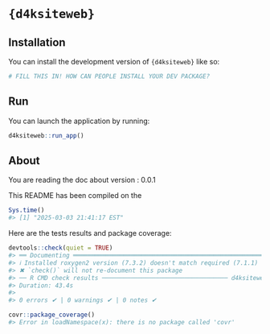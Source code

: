 
<!-- README.md is generated from README.Rmd. Please edit that file -->

# `{d4ksiteweb}`

<!-- badges: start -->
<!-- badges: end -->

## Installation

You can install the development version of `{d4ksiteweb}` like so:

``` r
# FILL THIS IN! HOW CAN PEOPLE INSTALL YOUR DEV PACKAGE?
```

## Run

You can launch the application by running:

``` r
d4ksiteweb::run_app()
```

## About

You are reading the doc about version : 0.0.1

This README has been compiled on the

``` r
Sys.time()
#> [1] "2025-03-03 21:41:17 EST"
```

Here are the tests results and package coverage:

``` r
devtools::check(quiet = TRUE)
#> ══ Documenting ═════════════════════════════════════════════════════════════════
#> ℹ Installed roxygen2 version (7.3.2) doesn't match required (7.1.1)
#> ✖ `check()` will not re-document this package
#> ── R CMD check results ─────────────────────────────────── d4ksiteweb 0.0.1 ────
#> Duration: 43.4s
#> 
#> 0 errors ✔ | 0 warnings ✔ | 0 notes ✔
```

``` r
covr::package_coverage()
#> Error in loadNamespace(x): there is no package called 'covr'
```
